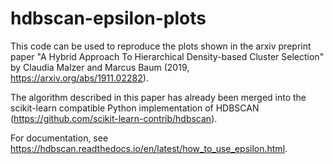 # hdbscan-epsilon-plots

This code can be used to reproduce the plots shown in the arxiv preprint paper "A Hybrid Approach To Hierarchical Density-based Cluster Selection" by Claudia Malzer and Marcus Baum (2019, https://arxiv.org/abs/1911.02282).

The algorithm described in this paper has already been merged into the scikit-learn compatible Python implementation of HDBSCAN (https://github.com/scikit-learn-contrib/hdbscan).

For documentation, see https://hdbscan.readthedocs.io/en/latest/how_to_use_epsilon.html.
